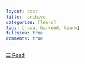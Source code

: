 ```yaml
---
layout: post
title:  archive
categories: [learn]
tags: [java, backend, learn]
fullview: true
comments: true
---
```


<a class="btn btn-sm btn-default" href="https://jnuho.github.io/learn">☰ Read</a>
